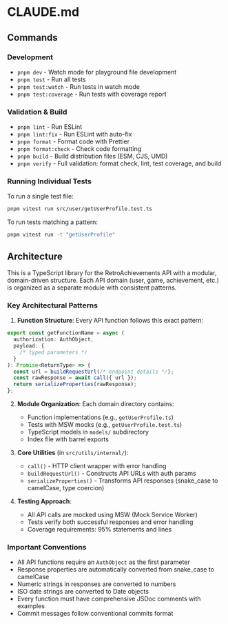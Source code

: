 # CLAUDE.md

## Commands

### Development

- `pnpm dev` - Watch mode for playground file development
- `pnpm test` - Run all tests
- `pnpm test:watch` - Run tests in watch mode
- `pnpm test:coverage` - Run tests with coverage report

### Validation & Build

- `pnpm lint` - Run ESLint
- `pnpm lint:fix` - Run ESLint with auto-fix
- `pnpm format` - Format code with Prettier
- `pnpm format:check` - Check code formatting
- `pnpm build` - Build distribution files (ESM, CJS, UMD)
- `pnpm verify` - Full validation: format check, lint, test coverage, and build

### Running Individual Tests

To run a single test file:

```bash
pnpm vitest run src/user/getUserProfile.test.ts
```

To run tests matching a pattern:

```bash
pnpm vitest run -t "getUserProfile"
```

## Architecture

This is a TypeScript library for the RetroAchievements API with a modular, domain-driven structure. Each API domain (user, game, achievement, etc.) is organized as a separate module with consistent patterns.

### Key Architectural Patterns

1. **Function Structure**: Every API function follows this exact pattern:

```typescript
export const getFunctionName = async (
  authorization: AuthObject,
  payload: {
    /* typed parameters */
  }
): Promise<ReturnType> => {
  const url = buildRequestUrl(/* endpoint details */);
  const rawResponse = await call({ url });
  return serializeProperties(rawResponse);
};
```

2. **Module Organization**: Each domain directory contains:

   - Function implementations (e.g., `getUserProfile.ts`)
   - Tests with MSW mocks (e.g., `getUserProfile.test.ts`)
   - TypeScript models in `models/` subdirectory
   - Index file with barrel exports

3. **Core Utilities** (in `src/utils/internal/`):

   - `call()` - HTTP client wrapper with error handling
   - `buildRequestUrl()` - Constructs API URLs with auth params
   - `serializeProperties()` - Transforms API responses (snake_case to camelCase, type coercion)

4. **Testing Approach**:
   - All API calls are mocked using MSW (Mock Service Worker)
   - Tests verify both successful responses and error handling
   - Coverage requirements: 95% statements and lines

### Important Conventions

- All API functions require an `AuthObject` as the first parameter
- Response properties are automatically converted from snake_case to camelCase
- Numeric strings in responses are converted to numbers
- ISO date strings are converted to Date objects
- Every function must have comprehensive JSDoc comments with examples
- Commit messages follow conventional commits format
